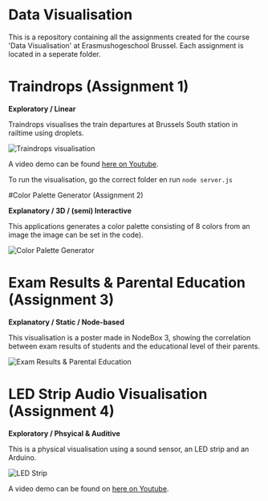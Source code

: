 # Data Visualisation

This is a repository containing all the assignments created for the course 'Data Visualisation' at Erasmushogeschool Brussel.
Each assignment is located in a seperate folder.

# Traindrops (Assignment 1)

**Exploratory / Linear**

Traindrops visualises the train departures at Brussels South station in railtime using droplets.   

![Traindrops visualisation](https://loggrblog.files.wordpress.com/2019/01/traindrops.png)   

A video demo can be found [here on Youtube](https://youtu.be/nHyrRg0q7kE).   

To run the visualisation, go the correct folder en run `node server.js`

#Color Palette Generator (Assignment 2)

**Explanatory / 3D / (semi) Interactive**

This applications generates a color palette consisting of 8 colors from an image the image can be set in the code).

![Color Palette Generator](https://loggrblog.files.wordpress.com/2019/01/screen-shot-2019-01-19-at-5.39.23-pm.png?w=450)

# Exam Results & Parental Education (Assignment 3)

**Explanatory / Static / Node-based**

This visualisation is a poster made in NodeBox 3, showing the correlation between exam results of students and the educational level of their parents.   

![Exam Results & Parental Education](https://loggrblog.files.wordpress.com/2019/01/exams_viz.jpg?w=600)

# LED Strip Audio Visualisation (Assignment 4)

**Exploratory / Phsyical & Auditive**

This is a physical visualisation using a sound sensor, an LED strip and an Arduino.

![LED Strip](https://loggrblog.files.wordpress.com/2019/01/ledstrip.jpg?w=600)

A video demo can be found on [here on Youtube](https://youtu.be/EEXL9K6bN_0).